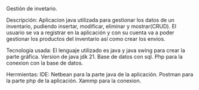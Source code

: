 Gestión de invetario.

Descripción:
Aplicacion java utilizada para gestionar los datos de un inventario, pudiendo insertar, modificar, eliminar y mostrar(CRUD).
El usuario se va a registrar en la aplicación y con su cuenta va a poder gestionar los productos del inventario así como crear los envios.

Tecnología usada:
El lenguaje utilizado es java y java swing para crear la parte gráfica.
  Version de java jdk 21.
Base de datos con sql.
Php para la conexion con la base de datos.

Herrmientas:
IDE: Netbean para la parte java de la aplicación.
Postman para la parte php de la aplicación.
Xammp para la conexion.









